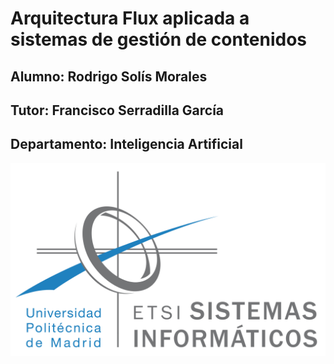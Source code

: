 # Arquitectura Flux aplicada a sistemas de gestión de contenidos
## Alumno: Rodrigo Solís Morales
## Tutor: Francisco Serradilla García
## Departamento: Inteligencia Artificial

![ETSISI](assets/logo_etsisi.png)